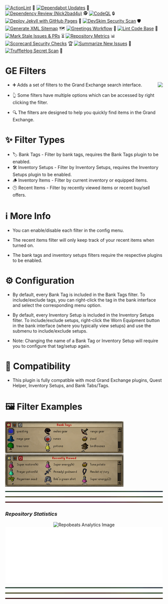 [![ActionLint](https://github.com/Nick2bad4u/GE-Filters/actions/workflows/ActionLint.yml/badge.svg)](https://github.com/Nick2bad4u/GE-Filters/actions/workflows/ActionLint.yml) 🧹
[![Dependabot Updates](https://github.com/Nick2bad4u/GE-Filters/actions/workflows/dependabot/dependabot-updates/badge.svg)](https://github.com/Nick2bad4u/GE-Filters/actions/workflows/dependabot/dependabot-updates) 🤖
[![Dependency Review (Nick2bad4u)](https://github.com/Nick2bad4u/GE-Filters/actions/workflows/dependency-review.yml/badge.svg)](https://github.com/Nick2bad4u/GE-Filters/actions/workflows/dependency-review.yml) 🕵️
[![CodeQL](https://github.com/Nick2bad4u/GE-Filters/actions/workflows/github-code-scanning/codeql/badge.svg)](https://github.com/Nick2bad4u/GE-Filters/actions/workflows/github-code-scanning/codeql) 🔒
[![Deploy Jekyll with GitHub Pages](https://github.com/Nick2bad4u/GE-Filters/actions/workflows/jekyll-gh-pages.yml/badge.svg)](https://github.com/Nick2bad4u/GE-Filters/actions/workflows/jekyll-gh-pages.yml) 🚀
[![DevSkim Security Scan](https://github.com/Nick2bad4u/GE-Filters/actions/workflows/devskim.yml/badge.svg)](https://github.com/Nick2bad4u/GE-Filters/actions/workflows/devskim.yml) 🛡️
[![Generate XML Sitemap](https://github.com/Nick2bad4u/GE-Filters/actions/workflows/sitemap.yml/badge.svg)](https://github.com/Nick2bad4u/GE-Filters/actions/workflows/sitemap.yml) 🗺️
[![Greetings Workflow](https://github.com/Nick2bad4u/GE-Filters/actions/workflows/greetings.yml/badge.svg)](https://github.com/Nick2bad4u/GE-Filters/actions/workflows/greetings.yml) 👋
[![Lint Code Base](https://github.com/Nick2bad4u/GE-Filters/actions/workflows/superlinter.yml/badge.svg)](https://github.com/Nick2bad4u/GE-Filters/actions/workflows/superlinter.yml) 📝
[![Mark Stale Issues & PRs](https://github.com/Nick2bad4u/GE-Filters/actions/workflows/stale.yml/badge.svg)](https://github.com/Nick2bad4u/GE-Filters/actions/workflows/stale.yml) ⏳
[![Repository Metrics](https://github.com/Nick2bad4u/GE-Filters/actions/workflows/repo-stats.yml/badge.svg)](https://github.com/Nick2bad4u/GE-Filters/actions/workflows/repo-stats.yml) 📊
[![Scorecard Security Checks](https://github.com/Nick2bad4u/GE-Filters/actions/workflows/scorecards.yml/badge.svg)](https://github.com/Nick2bad4u/GE-Filters/actions/workflows/scorecards.yml) 🏆
[![Summarize New Issues](https://github.com/Nick2bad4u/GE-Filters/actions/workflows/summary.yml/badge.svg)](https://github.com/Nick2bad4u/GE-Filters/actions/workflows/summary.yml) 📝
[![TruffleHog Secret Scan](https://github.com/Nick2bad4u/GE-Filters/actions/workflows/trufflehog.yml/badge.svg)](https://github.com/Nick2bad4u/GE-Filters/actions/workflows/trufflehog.yml) 🔑

# GE Filters

<p>
<img src="https://github.com/user-attachments/assets/3fbed947-cbdc-48ad-9353-aca16a44bea8" align="right">
</p>

- ➕ Adds a set of filters to the Grand Exchange search interface.

- 👆 Some filters have multiple options which can be accessed by right clicking the filter.

- 🔍 The filters are designed to help you quickly find items in the Grand Exchange.

# **✨ Filter Types**

- 🏷️ Bank Tags - Filter by bank tags, requires the Bank Tags plugin to be enabled.
- 🛠️ Inventory Setups - Filter by Inventory Setups, requires the Inventory Setups plugin to be enabled.
- 🪵 Inventory Items - Filter by current inventory or equipped items.
- 🕒 Recent Items - Filter by recently viewed items or recent buy/sell offers.

# **ℹ️ More Info**

- You can enable/disable each filter in the config menu.

- The recent items filter will only keep track of your recent items when turned on.

- The bank tags and inventory setups filters require the respective plugins to be enabled.

# **⚙️ Configuration**

- By default, every Bank Tag is included in the Bank Tags filter. To include/exclude tags, you can right-click the tag in the bank interface and select the corresponding menu option.

- By default, every Inventory Setup is included in the Inventory Setups filter. To include/exclude setups, right-click the Worn Equipment button in the bank interface (where you typically view setups) and use the submenu to include/exclude setups.

- Note: Changing the name of a Bank Tag or Inventory Setup will require you to configure that tag/setup again.

# **🔄 Compatibility**

- This plugin is fully compatible with most Grand Exchange plugins, Quest Helper, Inventory Setups, and Bank Tabs/Tags.

# **🖼️ Filter Examples**

<div align="left">
    <img
      src="https://github.com/Nick2bad4u/GE-Filters/raw/refs/heads/master/assets/bank-tabs-example.png?raw=true"
      alt="Bank Tabs Example"
      width="75%"
    />
</div>

<div align="left">
    <img
      src="https://github.com/Nick2bad4u/GE-Filters/raw/refs/heads/master/assets/recent-example.png?raw=true"
      alt="Recent Tabs Example"
      width="75%"
    />
</div>

<div align="center">
    <img
      src="https://github.com/Nick2bad4u/Nick2bad4u/blob/main/assets/GitHubProfileLines%20(9).gif?raw=true"
      alt="Repository Banner Line Animation"
      width="100%"
    />
    <img
      src="https://github.com/Nick2bad4u/Nick2bad4u/blob/main/assets/GitHubProfileLines%20(8).gif?raw=true"
      alt="Repository Banner Line Animation"
      width="100%"
    />
    <img
      src="https://github.com/Nick2bad4u/Nick2bad4u/blob/main/assets/GitHubProfileLines%20(7).gif?raw=true"
      alt="Repository Banner Line Animation"
      width="100%"
    />
</div>

### _Repository Statistics_

<!-- The Repobeats Analytics Image provides insights into repository activity and contributions over time. -->
<div align="center">
    <img
      src="https://repobeats.axiom.co/api/embed/a223c9e18d5134bc1b9357357bf3963768f4a03b.svg"
      alt="Repobeats Analytics Image"
      width="100%"
    />
</div>

<!-- The Github Metrics image provides a detailed overview of repository statistics, including contributions, activity, and other key metrics. -->
<div align="center">
    <img
      src="https://github.com/Nick2bad4u/GE-Filters/raw/refs/heads/master/metrics.repository.svg"
      alt="Github Metrics"
      width="100%"
    />
</div>

<div align="center">
    <img
      src="https://github.com/Nick2bad4u/Nick2bad4u/blob/main/assets/GitHubProfileLines%20(9).gif?raw=true"
      alt="Repository Banner Line Animation"
      width="100%"
    />
    <img
      src="https://github.com/Nick2bad4u/Nick2bad4u/blob/main/assets/GitHubProfileLines%20(8).gif?raw=true"
      alt="Repository Banner Line Animation"
      width="100%"
    />
    <img
      src="https://github.com/Nick2bad4u/Nick2bad4u/blob/main/assets/GitHubProfileLines%20(7).gif?raw=true"
      alt="Repository Banner Line Animation"
      width="100%"
    />
</div>
